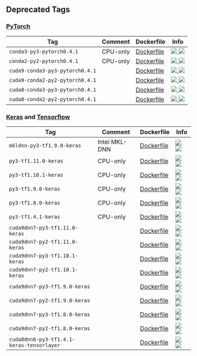 ## Deprecated Tags


### [PyTorch](https://pytorch.org/)

| Tag   | Comment | Dockerfile | Info  |
| ----- | ------- | ---------- | ----  |
| `conda3-py3-pytorch0.4.1` | CPU-only | [Dockerfile](docker/conda3-py3-pytorch0.4.1/Dockerfile) | [![](https://images.microbadger.com/badges/image/wqael/notebooks:conda3-py3-pytorch0.4.1.svg) ![](https://images.microbadger.com/badges/commit/wqael/notebooks:conda3-py3-pytorch0.4.1.svg)](https://microbadger.com/images/wqael/notebooks:conda3-py3-pytorch0.4.1) |
| `conda2-py2-pytorch0.4.1` | CPU-only | [Dockerfile](docker/conda2-py2-pytorch0.4.1/Dockerfile) | [![](https://images.microbadger.com/badges/image/wqael/notebooks:conda2-py2-pytorch0.4.1.svg) ![](https://images.microbadger.com/badges/commit/wqael/notebooks:conda2-py2-pytorch0.4.1.svg)](https://microbadger.com/images/wqael/notebooks:conda2-py2-pytorch0.4.1) |
| `cuda9-conda3-py3-pytorch0.4.1` | | [Dockerfile](docker/cuda9-conda3-py3-pytorch0.4.1/Dockerfile) | [![](https://images.microbadger.com/badges/image/wqael/notebooks:cuda9-conda3-py3-pytorch0.4.1.svg) ![](https://images.microbadger.com/badges/commit/wqael/notebooks:cuda9-conda3-py3-pytorch0.4.1.svg)](https://microbadger.com/images/wqael/notebooks:cuda9-conda3-py3-pytorch0.4.1) |
| `cuda9-conda2-py2-pytorch0.4.1` | | [Dockerfile](docker/cuda9-conda2-py2-pytorch0.4.1/Dockerfile) | [![](https://images.microbadger.com/badges/image/wqael/notebooks:cuda9-conda2-py2-pytorch0.4.1.svg) ![](https://images.microbadger.com/badges/commit/wqael/notebooks:cuda9-conda2-py2-pytorch0.4.1.svg)](https://microbadger.com/images/wqael/notebooks:cuda9-conda2-py2-pytorch0.4.1) |
| `cuda8-conda3-py3-pytorch0.4.1` | | [Dockerfile](docker/cuda8-conda3-py3-pytorch0.4.1/Dockerfile) | [![](https://images.microbadger.com/badges/image/wqael/notebooks:cuda8-conda3-py3-pytorch0.4.1.svg) ![](https://images.microbadger.com/badges/commit/wqael/notebooks:cuda8-conda3-py3-pytorch0.4.1.svg)](https://microbadger.com/images/wqael/notebooks:cuda8-conda3-py3-pytorch0.4.1) |
| `cuda8-conda2-py2-pytorch0.4.1` | | [Dockerfile](docker/cuda8-conda2-py2-pytorch0.4.1/Dockerfile) | [![](https://images.microbadger.com/badges/image/wqael/notebooks:cuda8-conda2-py2-pytorch0.4.1.svg) ![](https://images.microbadger.com/badges/commit/wqael/notebooks:cuda8-conda2-py2-pytorch0.4.1.svg)](https://microbadger.com/images/wqael/notebooks:cuda8-conda2-py2-pytorch0.4.1) |



### [Keras](https://keras.io/) and [Tensorflow](https://www.tensorflow.org/)

| Tag   | Comment | Dockerfile | Info  |
| ----- | ------- | ---------- | ----  |
| `mkldnn-py3-tf1.9.0-keras` | Intel MKL-DNN | [Dockerfile](docker/mkldnn-py3-tf1.9.0-keras/Dockerfile) | [![](https://images.microbadger.com/badges/image/wqael/notebooks:mkldnn-py3-tf1.9.0-keras.svg) ![](https://images.microbadger.com/badges/commit/wqael/notebooks:mkldnn-py3-tf1.9.0-keras.svg)](https://microbadger.com/images/wqael/notebooks:mkldnn-py3-tf1.9.0-keras) |
| `py3-tf1.11.0-keras` | CPU-only | [Dockerfile](docker/py3-tf1.11.0-keras/Dockerfile) | [![](https://images.microbadger.com/badges/image/wqael/notebooks:py3-tf1.11.0-keras.svg) ![](https://images.microbadger.com/badges/commit/wqael/notebooks:py3-tf1.11.0-keras.svg)](https://microbadger.com/images/wqael/notebooks:py3-tf1.11.0-keras) |
| `py3-tf1.10.1-keras` | CPU-only | [Dockerfile](docker/py3-tf1.10.1-keras/Dockerfile) | [![](https://images.microbadger.com/badges/image/wqael/notebooks:py3-tf1.10.1-keras.svg) ![](https://images.microbadger.com/badges/commit/wqael/notebooks:py3-tf1.10.1-keras.svg)](https://microbadger.com/images/wqael/notebooks:py3-tf1.10.1-keras) |
| `py3-tf1.9.0-keras` | CPU-only | [Dockerfile](docker/py3-tf1.9.0-keras/Dockerfile) | [![](https://images.microbadger.com/badges/image/wqael/notebooks:py3-tf1.9.0-keras.svg) ![](https://images.microbadger.com/badges/commit/wqael/notebooks:py3-tf1.9.0-keras.svg)](https://microbadger.com/images/wqael/notebooks:py3-tf1.9.0-keras) |
| `py3-tf1.8.0-keras` | CPU-only | [Dockerfile](docker/py3-tf1.8.0-keras/Dockerfile) | [![](https://images.microbadger.com/badges/image/wqael/notebooks:py3-tf1.8.0-keras.svg) ![](https://images.microbadger.com/badges/commit/wqael/notebooks:py3-tf1.8.0-keras.svg)](https://microbadger.com/images/wqael/notebooks:py3-tf1.8.0-keras) |
| `py3-tf1.4.1-keras` | CPU-only | [Dockerfile](docker/py3-tf1.4.1-keras/Dockerfile) | [![](https://images.microbadger.com/badges/image/wqael/notebooks:py3-tf1.4.1-keras.svg) ![](https://images.microbadger.com/badges/commit/wqael/notebooks:py3-tf1.4.1-keras.svg)](https://microbadger.com/images/wqael/notebooks:py3-tf1.4.1-keras) |
| `cuda9dnn7-py3-tf1.11.0-keras` | | [Dockerfile](docker/cuda9dnn7-py3-tf1.11.0-keras/Dockerfile) | [![](https://images.microbadger.com/badges/image/wqael/notebooks:cuda9dnn7-py3-tf1.11.0-keras.svg) ![](https://images.microbadger.com/badges/commit/wqael/notebooks:cuda9dnn7-py3-tf1.11.0-keras.svg)](https://microbadger.com/images/wqael/notebooks:cuda9dnn7-py3-tf1.11.0-keras) |
| `cuda9dnn7-py2-tf1.11.0-keras` | | [Dockerfile](docker/cuda9dnn7-py2-tf1.11.0-keras/Dockerfile) | [![](https://images.microbadger.com/badges/image/wqael/notebooks:cuda9dnn7-py2-tf1.11.0-keras.svg) ![](https://images.microbadger.com/badges/commit/wqael/notebooks:cuda9dnn7-py2-tf1.11.0-keras.svg)](https://microbadger.com/images/wqael/notebooks:cuda9dnn7-py2-tf1.11.0-keras) |
| `cuda9dnn7-py3-tf1.10.1-keras` | | [Dockerfile](docker/cuda9dnn7-py3-tf1.10.1-keras/Dockerfile) | [![](https://images.microbadger.com/badges/image/wqael/notebooks:cuda9dnn7-py3-tf1.10.1-keras.svg) ![](https://images.microbadger.com/badges/commit/wqael/notebooks:cuda9dnn7-py3-tf1.10.1-keras.svg)](https://microbadger.com/images/wqael/notebooks:cuda9dnn7-py3-tf1.10.1-keras) |
| `cuda9dnn7-py2-tf1.10.1-keras` | | [Dockerfile](docker/cuda9dnn7-py2-tf1.10.1-keras/Dockerfile) | [![](https://images.microbadger.com/badges/image/wqael/notebooks:cuda9dnn7-py2-tf1.10.1-keras.svg) ![](https://images.microbadger.com/badges/commit/wqael/notebooks:cuda9dnn7-py2-tf1.10.1-keras.svg)](https://microbadger.com/images/wqael/notebooks:cuda9dnn7-py2-tf1.10.1-keras) |
| `cuda9dnn7-py3-tf1.9.0-keras` | | [Dockerfile](docker/cuda9dnn7-py3-tf1.9.0-keras/Dockerfile) | [![](https://images.microbadger.com/badges/image/wqael/notebooks:cuda9dnn7-py3-tf1.9.0-keras.svg) ![](https://images.microbadger.com/badges/commit/wqael/notebooks:cuda9dnn7-py3-tf1.9.0-keras.svg)](https://microbadger.com/images/wqael/notebooks:cuda9dnn7-py3-tf1.9.0-keras) |
| `cuda9dnn7-py2-tf1.9.0-keras` | | [Dockerfile](docker/cuda9dnn7-py2-tf1.9.0-keras/Dockerfile) | [![](https://images.microbadger.com/badges/image/wqael/notebooks:cuda9dnn7-py2-tf1.9.0-keras.svg) ![](https://images.microbadger.com/badges/commit/wqael/notebooks:cuda9dnn7-py2-tf1.9.0-keras.svg)](https://microbadger.com/images/wqael/notebooks:cuda9dnn7-py2-tf1.9.0-keras) |
| `cuda9dnn7-py3-tf1.8.0-keras` | | [Dockerfile](docker/cuda9dnn7-py3-tf1.8.0-keras/Dockerfile) | [![](https://images.microbadger.com/badges/image/wqael/notebooks:cuda9dnn7-py3-tf1.8.0-keras.svg) ![](https://images.microbadger.com/badges/commit/wqael/notebooks:cuda9dnn7-py3-tf1.8.0-keras.svg)](https://microbadger.com/images/wqael/notebooks:cuda9dnn7-py3-tf1.8.0-keras) |
| `cuda9dnn7-py2-tf1.8.0-keras` | | [Dockerfile](docker/cuda9dnn7-py2-tf1.8.0-keras/Dockerfile) | [![](https://images.microbadger.com/badges/image/wqael/notebooks:cuda9dnn7-py2-tf1.8.0-keras.svg) ![](https://images.microbadger.com/badges/commit/wqael/notebooks:cuda9dnn7-py2-tf1.8.0-keras.svg)](https://microbadger.com/images/wqael/notebooks:cuda9dnn7-py2-tf1.8.0-keras) |
| `cuda8dnn6-py3-tf1.4.1-keras-tensorlayer` | | [Dockerfile](docker/cuda8dnn6-py3-tf1.4.1-keras-tensorlayer/Dockerfile) | [![](https://images.microbadger.com/badges/image/wqael/notebooks:cuda8dnn6-py3-tf1.4.1-keras-tensorlayer.svg) ![](https://images.microbadger.com/badges/commit/wqael/notebooks:cuda8dnn6-py3-tf1.4.1-keras-tensorlayer.svg)](https://microbadger.com/images/wqael/notebooks:cuda8dnn6-py3-tf1.4.1-keras-tensorlayer) |
